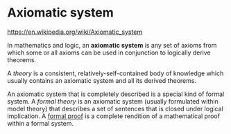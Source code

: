 # Axiomatic system

https://en.wikipedia.org/wiki/Axiomatic_system

In mathematics and logic, an **axiomatic system** is any set of axioms from which some or all axioms can be used in conjunction to logically derive theorems.

A *theory* is a consistent, relatively-self-contained body of knowledge which usually contains an axiomatic system and all its derived theorems.

An axiomatic system that is completely described is a special kind of formal system. A *formal theory* is an axiomatic system (usually formulated within model theory) that describes a set of sentences that is closed under logical implication. A [formal proof][fop] is a complete rendition of a mathematical proof within a formal system.

[fop]: ./formal-proof.md
